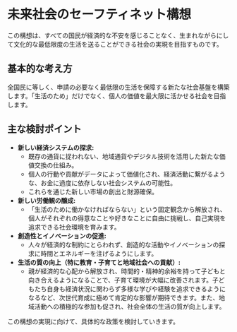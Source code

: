 # 未来社会のセーフティネット構想

この構想は、すべての国民が経済的な不安を感じることなく、生まれながらにして文化的な最低限度の生活を送ることができる社会の実現を目指すものです。

## 基本的な考え方

全国民に等しく、申請の必要なく最低限の生活を保障する新たな社会基盤を構築します。「生活のため」だけでなく、個人の価値を最大限に活かせる社会を目指します。

## 主な検討ポイント

*   **新しい経済システムの探求:**
    *   既存の通貨に捉われない、地域通貨やデジタル技術を活用した新たな価値交換の仕組み。
    *   個人の行動や貢献がデータによって価値化され、経済活動に繋がるような、お金に過度に依存しない社会システムの可能性。
    *   これらを通じた新しい市場の創出と財源確保。
*   **新しい労働観の醸成:**
    *   「生活のために働かなければならない」という固定観念から解放され、個人がそれぞれの得意なことや好きなことに自由に挑戦し、自己実現を追求できる社会環境を育みます。
*   **創造性とイノベーションの促進:**
    *   人々が経済的な制約にとらわれず、創造的な活動やイノベーションの探求に時間とエネルギーを注げるようにします。
*   **生活の質の向上（特に教育・子育てと地域社会への貢献）:**
    *   親が経済的な心配から解放され、時間的・精神的余裕を持って子どもと向き合えるようになることで、子育て環境が大幅に改善されます。子どもたち自身も経済状況に関わらず多様な学びや経験を追求できるようになるなど、次世代育成に極めて肯定的な影響が期待できます。また、地域活動への積極的な参加も促され、社会全体の生活の質が向上します。

この構想の実現に向けて、具体的な政策を検討していきます。